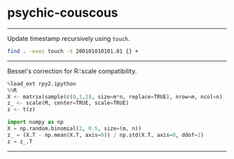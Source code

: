 # psychic-couscous

----
Update timestamp recursively using `touch`.

```bash
find . -exec touch -t 200101010101.01 {} +
```
----

Bessel's correction for R::scale compatibility.

```python
%load_ext rpy2.ipython
%%R
X <- matrix(sample(c(0,1,2), size=m*n, replace=TRUE), nrow=m, ncol=n)
z_ <- scale(M, center=TRUE, scale=TRUE)
z <- t(z)

import numpy as np
X = np.random.binomial(2, 0.5, size=(m, n))
z_ = (X.T - np.mean(X.T, axis=0)) / np.std(X.T, axis=0, ddof=1)
z = z_.T
```
----

